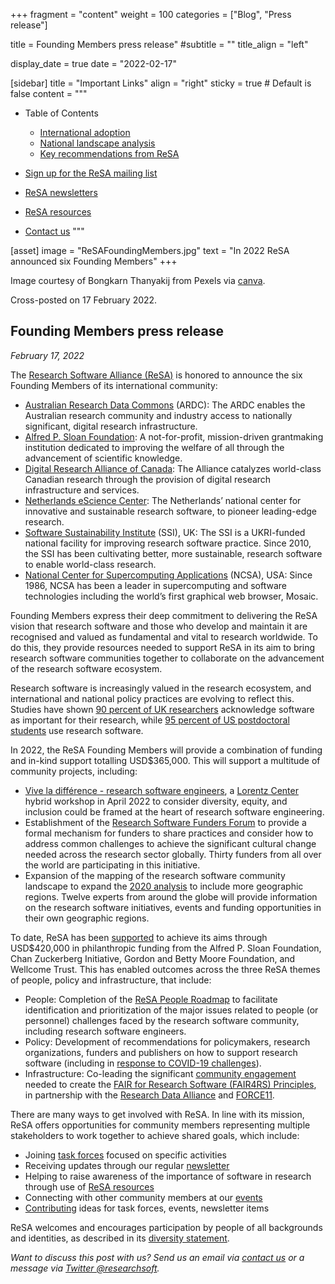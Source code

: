 +++
fragment = "content"
weight = 100
categories = ["Blog", "Press release"]

title = Founding Members press release"
#subtitle = ""
title_align = "left"

display_date = true
date = "2022-02-17"

[sidebar]
  title = "Important Links"
  align = "right"
  sticky = true # Default is false
  content = """

  * Table of Contents
      * [International adoption](https://www.researchsoft.org/blog/2021-12/#international-adoption)
      * [National landscape analysis](https://www.researchsoft.org/blog/2021-12/#national-landscape-analysis)
      * [Key recommendations from ReSA](https://www.researchsoft.org/blog/2021-12/#key-recommendations-from-resa)

  * [Sign up for the ReSA mailing list](https://landing.mailerlite.com/webforms/landing/i5e1h2)
  * [ReSA newsletters](/news)
  * [ReSA resources](/resa-resources)
  * [Contact us](/contact)
  """

[asset]
  image = "ReSAFoundingMembers.jpg"
  text = "In 2022 ReSA announced six Founding Members"
+++

Image courtesy of Bongkarn Thanyakij from Pexels via [canva](https://www.canva.com/media/MAD2q4Qf7GY).

Cross-posted on 17 February 2022.

Founding Members press release
-----------------------------------------------------------------

_February 17, 2022_  

The [Research Software Alliance (ReSA)](https://www.researchsoft.org/) is honored to announce the six Founding Members of its international community:

* [Australian Research Data Commons](https://ardc.edu.au/) (ARDC): The ARDC enables the Australian research community and industry access to nationally significant, digital research infrastructure.
* [Alfred P. Sloan Foundation](https://sloan.org/): A not-for-profit, mission-driven grantmaking institution dedicated to improving the welfare of all through the advancement of scientific knowledge.
* [Digital Research Alliance of Canada](https://alliancecan.ca/): The Alliance catalyzes world-class Canadian research through the provision of digital research infrastructure and services.
* [Netherlands eScience Center](https://www.esciencecenter.nl/): The Netherlands’ national center for innovative and sustainable research software, to pioneer leading-edge research.
* [Software Sustainability Institute](https://www.software.ac.uk/) (SSI), UK: The SSI is a UKRI-funded national facility for improving research software practice. Since 2010, the SSI has been cultivating better, more sustainable, research software to enable world-class research.
* [National Center for Supercomputing Applications](http://www.ncsa.illinois.edu/) (NCSA), USA: Since 1986, NCSA has been a leader in supercomputing and software technologies including the world’s first graphical web browser, Mosaic.

Founding Members express their deep commitment to delivering the ReSA vision that research software and those who develop and maintain it are recognised and valued as fundamental and vital to research worldwide. To do this, they provide resources needed to support ReSA in its aim to bring research software communities together to collaborate on the advancement of the research software ecosystem.

Research software is increasingly valued in the research ecosystem, and international and national policy practices are evolving to reflect this. Studies have shown [90 percent of UK researchers](https://doi.org/10.5281/zenodo.14809) acknowledge software as important for their research, while [95 percent of US postdoctoral students](https://figshare.com/articles/journal_contribution/Track_1_Paper_Surveying_the_U_S_National_Postdoctoral_Association_Regarding_Software_Use_and_Training_in_Research/5328442/3) use research software.

In 2022, the ReSA Founding Members will provide a combination of funding and in-kind support totalling USD$365,000. This will support a multitude of community projects, including:

* [Vive la différence - research software engineers](https://www.researchsoft.org/events/2022-04/), a [Lorentz Center](https://www.lorentzcenter.nl/about-us.html) hybrid workshop in April 2022 to consider diversity, equity, and inclusion could be framed at the heart of research software engineering.
* Establishment of the [Research Software Funders Forum](https://www.researchsoft.org/funders-forum/) to provide a formal mechanism for funders to share practices and consider how to address common challenges to achieve the significant cultural change needed across the research sector globally. Thirty funders from all over the world are participating in this initiative.
* Expansion of the mapping of the research software community landscape to expand the [2020 analysis](https://doi.org/10.5281/zenodo.3699949) to include more geographic regions. Twelve experts from around the globe will provide information on the research software initiatives, events and funding opportunities in their own geographic regions.

To date, ReSA has been [supported](https://www.researchsoft.org/about-resa/) to achieve its aims through USD$420,000 in philanthropic funding from the Alfred P. Sloan Foundation, Chan Zuckerberg Initiative, Gordon and Betty Moore Foundation, and Wellcome Trust. This has enabled outcomes across the three ReSA themes of people, policy and infrastructure, that include:

* People: Completion of the [ReSA People Roadmap](https://www.researchsoft.org/documents/people-roadmap.pdf) to facilitate identification and prioritization of the major issues related to people (or personnel) challenges faced by the research software community, including research software engineers.
* Policy: Development of recommendations for policymakers, research organizations, funders and publishers on how to support research software (including in [response to COVID-19 challenges](https://zenodo.org/record/3932953#.Xx_f7Z4za70)).
* Infrastructure: Co-leading the significant [community engagement](https://www.rd-alliance.org/groups/fair-4-research-software-fair4rs-wg) needed to create the [FAIR for Research Software (FAIR4RS) Principles](https://www.rd-alliance.org/group/fair-research-software-fair4rs-wg/outcomes/fair-principles-research-software-fair4rs), in partnership with the [Research Data Alliance](https://www.rd-alliance.org/) and [FORCE11](https://force11.org/).  

There are many ways to get involved with ReSA. In line with its mission, ReSA offers opportunities for community members representing multiple stakeholders to work together to achieve shared goals, which include:

* Joining [task forces](https://www.researchsoft.org/taskforces/) focused on specific activities
* Receiving updates through our regular [newsletter](https://www.researchsoft.org/news/)
* Helping to raise awareness of the importance of software in research through use of [ReSA resources](https://www.researchsoft.org/resa-resources/)
* Connecting with other community members at our [events](https://www.researchsoft.org/events/)
* [Contributing](https://www.researchsoft.org/contact/) ideas for task forces, events, newsletter items

ReSA welcomes and encourages participation by people of all backgrounds and identities, as described in its [diversity statement](https://www.researchsoft.org/code-of-conduct/).


_Want to discuss this post with us? Send us an email via [contact us](https://www.researchsoft.org/contact/) or a message via [Twitter @researchsoft](https://twitter.com/researchsoft)._
